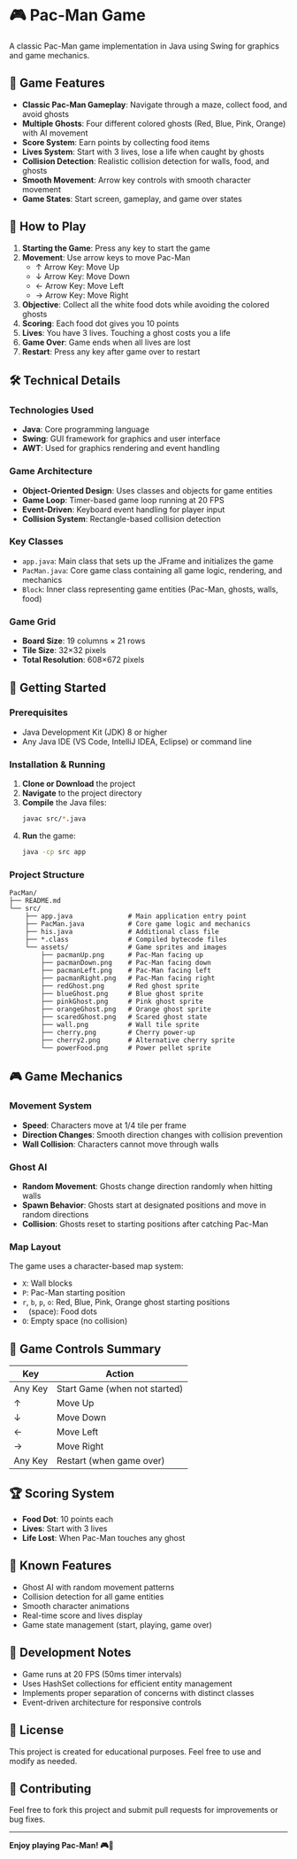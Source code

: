 # 🎮 Pac-Man Game

A classic Pac-Man game implementation in Java using Swing for graphics and game mechanics.

## 📸 Game Features

- **Classic Pac-Man Gameplay**: Navigate through a maze, collect food, and avoid ghosts
- **Multiple Ghosts**: Four different colored ghosts (Red, Blue, Pink, Orange) with AI movement
- **Score System**: Earn points by collecting food items
- **Lives System**: Start with 3 lives, lose a life when caught by ghosts
- **Collision Detection**: Realistic collision detection for walls, food, and ghosts
- **Smooth Movement**: Arrow key controls with smooth character movement
- **Game States**: Start screen, gameplay, and game over states

## 🎯 How to Play

1. **Starting the Game**: Press any key to start the game
2. **Movement**: Use arrow keys to move Pac-Man
   - ↑ Arrow Key: Move Up
   - ↓ Arrow Key: Move Down
   - ← Arrow Key: Move Left
   - → Arrow Key: Move Right
3. **Objective**: Collect all the white food dots while avoiding the colored ghosts
4. **Scoring**: Each food dot gives you 10 points
5. **Lives**: You have 3 lives. Touching a ghost costs you a life
6. **Game Over**: Game ends when all lives are lost
7. **Restart**: Press any key after game over to restart

## 🛠️ Technical Details

### Technologies Used
- **Java**: Core programming language
- **Swing**: GUI framework for graphics and user interface
- **AWT**: Used for graphics rendering and event handling

### Game Architecture
- **Object-Oriented Design**: Uses classes and objects for game entities
- **Game Loop**: Timer-based game loop running at 20 FPS
- **Event-Driven**: Keyboard event handling for player input
- **Collision System**: Rectangle-based collision detection

### Key Classes
- `app.java`: Main class that sets up the JFrame and initializes the game
- `PacMan.java`: Core game class containing all game logic, rendering, and mechanics
- `Block`: Inner class representing game entities (Pac-Man, ghosts, walls, food)

### Game Grid
- **Board Size**: 19 columns × 21 rows
- **Tile Size**: 32×32 pixels
- **Total Resolution**: 608×672 pixels

## 🚀 Getting Started

### Prerequisites
- Java Development Kit (JDK) 8 or higher
- Any Java IDE (VS Code, IntelliJ IDEA, Eclipse) or command line

### Installation & Running

1. **Clone or Download** the project
2. **Navigate** to the project directory
3. **Compile** the Java files:
   ```bash
   javac src/*.java
   ```
4. **Run** the game:
   ```bash
   java -cp src app
   ```

### Project Structure
```
PacMan/
├── README.md
└── src/
    ├── app.java              # Main application entry point
    ├── PacMan.java           # Core game logic and mechanics
    ├── his.java              # Additional class file
    ├── *.class               # Compiled bytecode files
    └── assets/               # Game sprites and images
        ├── pacmanUp.png      # Pac-Man facing up
        ├── pacmanDown.png    # Pac-Man facing down
        ├── pacmanLeft.png    # Pac-Man facing left
        ├── pacmanRight.png   # Pac-Man facing right
        ├── redGhost.png      # Red ghost sprite
        ├── blueGhost.png     # Blue ghost sprite
        ├── pinkGhost.png     # Pink ghost sprite
        ├── orangeGhost.png   # Orange ghost sprite
        ├── scaredGhost.png   # Scared ghost state
        ├── wall.png          # Wall tile sprite
        ├── cherry.png        # Cherry power-up
        ├── cherry2.png       # Alternative cherry sprite
        └── powerFood.png     # Power pellet sprite
```

## 🎮 Game Mechanics

### Movement System
- **Speed**: Characters move at 1/4 tile per frame
- **Direction Changes**: Smooth direction changes with collision prevention
- **Wall Collision**: Characters cannot move through walls

### Ghost AI
- **Random Movement**: Ghosts change direction randomly when hitting walls
- **Spawn Behavior**: Ghosts start at designated positions and move in random directions
- **Collision**: Ghosts reset to starting positions after catching Pac-Man

### Map Layout
The game uses a character-based map system:
- `X`: Wall blocks
- `P`: Pac-Man starting position
- `r`, `b`, `p`, `o`: Red, Blue, Pink, Orange ghost starting positions
- ` ` (space): Food dots
- `O`: Empty space (no collision)

## 🎯 Game Controls Summary

| Key | Action |
|-----|--------|
| Any Key | Start Game (when not started) |
| ↑ | Move Up |
| ↓ | Move Down |
| ← | Move Left |
| → | Move Right |
| Any Key | Restart (when game over) |

## 🏆 Scoring System

- **Food Dot**: 10 points each
- **Lives**: Start with 3 lives
- **Life Lost**: When Pac-Man touches any ghost

## 🐛 Known Features
- Ghost AI with random movement patterns
- Collision detection for all game entities
- Smooth character animations
- Real-time score and lives display
- Game state management (start, playing, game over)

## 🔧 Development Notes

- Game runs at 20 FPS (50ms timer intervals)
- Uses HashSet collections for efficient entity management
- Implements proper separation of concerns with distinct classes
- Event-driven architecture for responsive controls

## 📝 License

This project is created for educational purposes. Feel free to use and modify as needed.

## 🤝 Contributing

Feel free to fork this project and submit pull requests for improvements or bug fixes.

---

**Enjoy playing Pac-Man! 🎮👻**